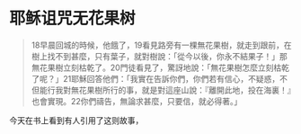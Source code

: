 # 耶稣诅咒无花果树

> 18早晨回城的時候，他餓了，19看見路旁有一棵無花果樹，就走到跟前，在樹上找不到甚麼，只有葉子，就對樹說：「從今以後，你永不結果子！」那無花果樹立刻枯乾了。20門徒看見了，驚訝地說：「無花果樹怎麼立刻枯乾了呢？」21耶穌回答他們：「我實在告訴你們，你們若有信心，不疑惑，不但能行我對無花果樹所行的事，就是對這座山說：『離開此地，投在海裏！』也會實現。22你們禱告，無論求甚麼，只要信，就必得著。」

今天在书上看到有人引用了这则故事，